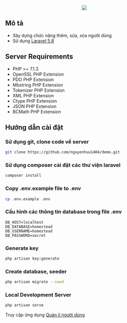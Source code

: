 <p align="center"><img src="https://laravel.com/assets/img/components/logo-laravel.svg"></p>

## Mô tả

- Xây dựng chức năng thêm, sửa, xóa người dùng
- Sử dụng [Laravel 5.8](https://laravel.com/docs/5.8)

## Server Requirements

- PHP >= 7.1.3
- OpenSSL PHP Extension
- PDO PHP Extension
- Mbstring PHP Extension
- Tokenizer PHP Extension
- XML PHP Extension
- Ctype PHP Extension
- JSON PHP Extension
- BCMath PHP Extension

## Hướng dẫn cài đặt

### Sử dụng git, clone code về server

```bash
git clone https://github.com/nguyenhuu1404/demo.git
```

### Sử dụng composer cài đặt các thư viện laravel

```bash
composer install
```

### Copy .env.example file to .env 

```bash
cp .env.example .env
```

### Cấu hình các thông tin database trong file .env

```
DB_HOST=localhost
DB_DATABASE=homestead
DB_USERNAME=homestead
DB_PASSWORD=secret
```

### Generate key

```bash
php artisan key:generate
```

### Create database, seeder

```bash
php artisan migrate --seed
```

### Local Development Server

```bash
php artisan serve
```

Truy cập ứng dụng [Quản lí người dùng](http://localhost:8000/users)
